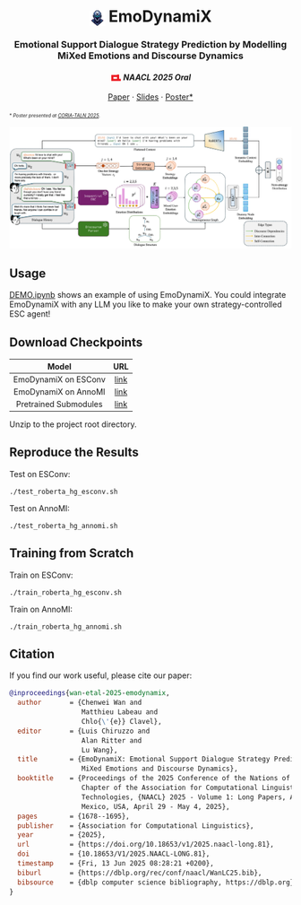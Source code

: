 <p align="center">
  <h1 align="center"><img src="img/logo.png" alt="Logo" style="height:1em; vertical-align:middle;"> EmoDynamiX</h1>
  <h3 align="center">Emotional Support Dialogue Strategy Prediction by Modelling MiXed Emotions and Discourse Dynamics</h3>
  <h4 align="center"><img src="img/acl-logo.png" alt="ACL Logo" style="height:1em; vertical-align:middle;"> <i>NAACL 2025 Oral</i></h4>
  <p align="center">  
    <a href="https://arxiv.org/pdf/2408.08782">Paper</a>
    ·
    <a href="https://github.com/cw-wan/EmoDynamiX-v2/blob/master/Slides.pdf">Slides</a>
    ·
    <a href="https://github.com/cw-wan/EmoDynamiX-v2/blob/master/Poster_EmoDynamiX_TALN_2025.pdf">Poster*</a>
  </p>
  <span style="font-size: 60%;">* <i>Poster presented at <a href="https://coria-taln-2025.lis-lab.fr/">CORIA-TALN 2025</a>.</i></span>
</p>

![](img/architecture.jpg)

## Usage

[DEMO.ipynb](DEMO.ipynb) shows an example of using EmoDynamiX. You could integrate EmoDynamiX with any LLM you like to make your own strategy-controlled ESC agent!

## Download Checkpoints

|              Model               |                                                                                        URL                                                                                        |
|:--------------------------------:|:---------------------------------------------------------------------------------------------------------------------------------------------------------------------------------:|
|       EmoDynamiX on ESConv       |                                           [link](https://drive.google.com/file/d/1pbBH5pbw5bY-35avobkdzqi0gv_bL_pn/view?usp=drive_link)                                           |
|       EmoDynamiX on AnnoMI       |                                           [link](https://drive.google.com/file/d/1VWhx9xoC7L9roSPeP9hvXjGlyjzs-kY5/view?usp=drive_link)                                           |
| Pretrained Submodules | [link](https://drive.google.com/file/d/1KNsoWp1FjdMnrCVWiONRb6w4QUpzGuyP/view?usp=drive_link) |

Unzip to the project root directory.

## Reproduce the Results

Test on ESConv:

```shell
./test_roberta_hg_esconv.sh
```

Test on AnnoMI:

```shell
./test_roberta_hg_annomi.sh
```

## Training from Scratch

Train on ESConv:

```shell
./train_roberta_hg_esconv.sh
```

Train on AnnoMI:

```shell
./train_roberta_hg_annomi.sh
```

## Citation

If you find our work useful, please cite our paper:

```bibtex
@inproceedings{wan-etal-2025-emodynamix,
  author       = {Chenwei Wan and
                  Matthieu Labeau and
                  Chlo{\'{e}} Clavel},
  editor       = {Luis Chiruzzo and
                  Alan Ritter and
                  Lu Wang},
  title        = {EmoDynamiX: Emotional Support Dialogue Strategy Prediction by Modelling
                  MiXed Emotions and Discourse Dynamics},
  booktitle    = {Proceedings of the 2025 Conference of the Nations of the Americas
                  Chapter of the Association for Computational Linguistics: Human Language
                  Technologies, {NAACL} 2025 - Volume 1: Long Papers, Albuquerque, New
                  Mexico, USA, April 29 - May 4, 2025},
  pages        = {1678--1695},
  publisher    = {Association for Computational Linguistics},
  year         = {2025},
  url          = {https://doi.org/10.18653/v1/2025.naacl-long.81},
  doi          = {10.18653/V1/2025.NAACL-LONG.81},
  timestamp    = {Fri, 13 Jun 2025 08:28:21 +0200},
  biburl       = {https://dblp.org/rec/conf/naacl/WanLC25.bib},
  bibsource    = {dblp computer science bibliography, https://dblp.org}
}
```
